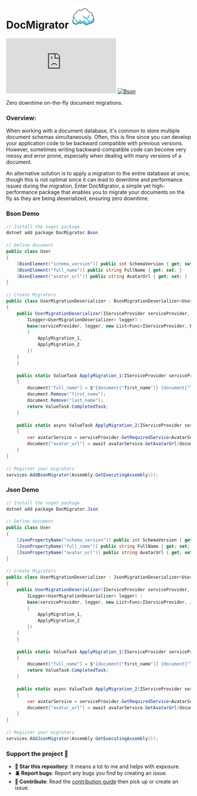 # DocMigrator ![Logo](assets/logo.png)
[![Json](https://img.shields.io/nuget/v/DocMigrator.Json?label=Json)](https://www.nuget.org/packages/DocMigrator.Json)
[![Bson](https://img.shields.io/nuget/v/DocMigrator.Bson?label=Bson)](https://www.nuget.org/packages/DocMigrator.Bson)

Zero downtime on-the-fly document migrations.

### Overview:
When working with a document database, it's common to store multiple document schemas simultaneously. Often, this is fine since you can develop your application code to be backward compatible with previous versions. However, sometimes writing backward-compatible code can become very messy and error prone, especially when dealing with many versions of a document.

An alternative solution is to apply a migration to the entire database at once, though this is not optimal since it can lead to downtime and performance issues during the migration. Enter DocMigrator, a simple yet high-performance package that enables you to migrate your documents on the fly as they are being deserialized, ensuring zero downtime.

### Bson Demo
```csharp
// Install the nuget package
dotnet add package DocMigrator.Bson

// Define document
public class User
{
    [BsonElement("schema_version")] public int SchemaVersion { get; set; }
    [BsonElement("full_name")] public string FullName { get; set; }
    [BsonElement("avatar_url")] public string AvatarUrl { get; set; }
}

// Create Migrators
public class UserMigrationDeserializer : BsonMigrationDeserializer<User>
{
    public UserMigrationDeserializer(IServiceProvider serviceProvider,
        ILogger<UserMigrationDeserializer> logger) :
        base(serviceProvider, logger, new List<Func<IServiceProvider, BsonDocument, ValueTask>>
        {
            ApplyMigration_1,
            ApplyMigration_2
        })
    {
    }

    public static ValueTask ApplyMigration_1(IServiceProvider serviceProvider, BsonDocument document)
    {
        document["full_name"] = $"{document["first_name"]} {document["last_name"]}";
        document.Remove("first_name");
        document.Remove("last_name");
        return ValueTask.CompletedTask;
    }

    public static async ValueTask ApplyMigration_2(IServiceProvider serviceProvider, BsonDocument document)
    {
        var avatarService = serviceProvider.GetRequiredService<AvatarService>();
        document["avatar_url"] = await avatarService.GetAvatarUrl(document["id"]);
    }
}

// Register your migrators
services.AddBsonMigrator(Assembly.GetExecutingAssembly());

```

### Json Demo
```csharp
// Install the nuget package
dotnet add package DocMigrator.Json

// Define document
public class User
{
    [JsonPropertyName("schema_version")] public int SchemaVersion { get; set; }
    [JsonPropertyName("full_name")] public string FullName { get; set; }
    [JsonPropertyName("avatar_url")] public string AvatarUrl { get; set; }
}

// Create Migrators
public class UserMigrationDeserializer : JsonMigrationDeserializer<User>
{
    public UserMigrationDeserializer(IServiceProvider serviceProvider,
        ILogger<UserMigrationDeserializer> logger) :
        base(serviceProvider, logger, new List<Func<IServiceProvider, JsonObject, ValueTask>>
        {
            ApplyMigration_1,
            ApplyMigration_2
        })
    {
    }

    public static ValueTask ApplyMigration_1(IServiceProvider serviceProvider, JsonObject document)
    {
        document["full_name"] = $"{document["first_name"]} {document["last_name"]}";
        return ValueTask.CompletedTask;
    }

    public static async ValueTask ApplyMigration_2(IServiceProvider serviceProvider, JsonObject document)
    {
        var avatarService = serviceProvider.GetRequiredService<AvatarService>();
        document["avatar_url"] = await avatarService.GetAvatarUrl(document["id"]);
    }
}

// Register your migrators
services.AddJsonMigrator(Assembly.GetExecutingAssembly());

```


### Support the project 🤝

- **🌟 Star this repository**: It means a lot to me and helps with exposure.
- **🪲 Report bugs**: Report any bugs you find by creating an issue.
- **📝 Contribute**: Read the [contribution guide](https://timmoth.github.io/DocMigrator/contributing) then pick up or create an issue.
